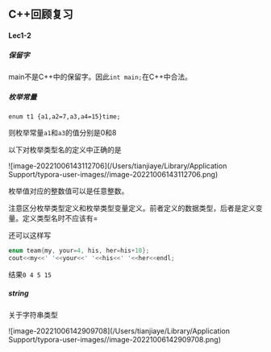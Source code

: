 ## C++回顾复习

#### Lec1-2

##### 保留字

main不是C++中的保留字。因此`int main;`在C++中合法。

##### 枚举常量

`enum t1 {a1,a2=7,a3,a4=15}time;`

则枚举常量`a1`和`a3`的值分别是0和8

以下对枚举类型名的定义中正确的是

![image-20221006143112706](/Users/tianjiaye/Library/Application Support/typora-user-images//image-20221006143112706.png)

枚举值对应的整数值可以是任意整数。

注意区分枚举类型定义和枚举类型变量定义。前者定义的数据类型，后者是定义变量。定义类型名时不应该有=

还可以这样写

```c++
enum team{my, your=4, his, her=his+10};
cout<<my<<' '<<your<<' '<<his<<' '<<her<<endl;
```

结果`0 4 5 15`



##### string

关于字符串类型

![image-20221006142909708](/Users/tianjiaye/Library/Application Support/typora-user-images//image-20221006142909708.png)